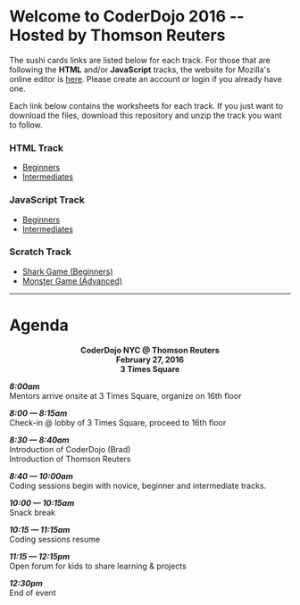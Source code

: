# Welcome to CoderDojo 2016 -- Hosted by Thomson Reuters

The sushi cards links are listed below for each track.  For those that are following the **HTML** and/or **JavaScript** tracks, the website for Mozilla's online editor is <a href="https://thimble.mozilla.org/" target="_blank">here</a>.  Please create an account or login if you already have one.  

Each link below contains the worksheets for each track.  If you just want to download the files, download this repository and unzip the track you want to follow.

### HTML Track
- <a href="http://kata.coderdojo.com/wiki/My_First_Website" target="_blank">Beginners</a>
- <a href="http://kata.coderdojo.com/wiki/Intermediate_HTML_CSS_Sushi" target="_blank">Intermediates</a>


### JavaScript Track
- <a href="http://kata.coderdojo.com/wiki/Beginner_Javascript_Sushi" target="_blank">Beginners</a>
- <a href="http://kata.coderdojo.com/wiki/Intermediate_Javascript_Sushi" target="_blank">Intermediates</a>


### Scratch Track
- <a href="http://kata.coderdojo.com/images/e/ea/WCD_01_Shark_Game_Level_v1.pdf" target="_blank">Shark Game (Beginners)</a>
- <a href="http://kata.coderdojo.com/images/5/50/WCD_03_Monster_Multiplication.pdf" target="_blank">Monster Game (Advanced)</a>

---

# Agenda
<center><strong>
CoderDojo NYC @ Thomson Reuters<br/>
February 27, 2016<br/>
3 Times Square<br/>
</strong></center>

***8:00am***<br/>
Mentors arrive onsite at 3 Times Square, organize on 16th floor

***8:00 &mdash; 8:15am***<br/>
Check-in @ lobby of 3 Times Square, proceed to 16th floor

***8:30 &mdash; 8:40am***<br/>
Introduction of CoderDojo (Brad)<br/>
Introduction of Thomson Reuters 

***8:40 &mdash; 10:00am***<br/>
Coding sessions begin with novice, beginner and intermediate tracks. 

***10:00 &mdash; 10:15am***<br/>
Snack break

***10:15 &mdash; 11:15am***<br/>
Coding sessions resume

***11:15 &mdash; 12:15pm***<br/>
Open forum for kids to share learning & projects

***12:30pm***<br/>
End of event

